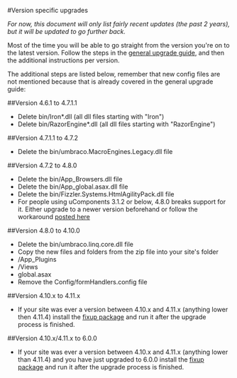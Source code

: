 #Version specific upgrades

*For now, this document will only list fairly recent updates (the past 2 years), but it will be updated to go further back.*

Most of the time you will be able to go straight from the version you're on to the latest version. Follow the steps in the [general upgrade guide](general.md), and then the additional instructions per version.

The additional steps are listed below, remember that new config files are not mentioned because that is already covered in the general upgrade guide:

##Version 4.6.1 to 4.7.1.1
* Delete bin/Iron*.dll (all dll files starting with "Iron")
* Delete bin/RazorEngine*.dll (all dll files starting with "RazorEngine")

##Version 4.7.1.1 to 4.7.2
* Delete the bin/umbraco.MacroEngines.Legacy.dll file

##Version 4.7.2 to 4.8.0
* Delete the bin/App_Browsers.dll file
* Delete the bin/App_global.asax.dll file
* Delete the bin/Fizzler.Systems.HtmlAgilityPack.dll file
* For people using uComponents 3.1.2 or below, 4.8.0 breaks support for it. Either upgrade to a newer version beforehand or follow the workaround [posted here](http://our.umbraco.org/projects/backoffice-extensions/ucomponents/questionssuggestions/33021-Upgrading-to-Umbraco-48-breaks-support-for-uComponents)

##Version 4.8.0 to 4.10.0
* Delete the bin/umbraco.linq.core.dll file
* Copy the new files and folders from the zip file into your site's folder
 * /App_Plugins
 * /Views
 * global.asax
* Remove the Config/formHandlers.config file

##Version 4.10.x to 4.11.x 
* If your site was ever a version between 4.10.x and 4.11.x (anything lower then 4.11.4) install the [fixup package](http://our.umbraco.org/projects/developer-tools/path-fixup) and run it after the upgrade process is finished.

##Version 4.10.x/4.11.x to 6.0.0 
* If your site was ever a version between 4.10.x and 4.11.x (anything lower than 4.11.4) and you have just upgraded to 6.0.0 install the [fixup package](http://our.umbraco.org/projects/developer-tools/path-fixup) and run it after the upgrade process is finished.
